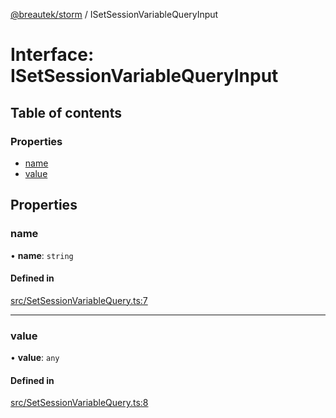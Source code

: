 [@breautek/storm](../README.md) / ISetSessionVariableQueryInput

# Interface: ISetSessionVariableQueryInput

## Table of contents

### Properties

- [name](ISetSessionVariableQueryInput.md#name)
- [value](ISetSessionVariableQueryInput.md#value)

## Properties

### name

• **name**: `string`

#### Defined in

[src/SetSessionVariableQuery.ts:7](https://github.com/breautek/storm/blob/3ad3438/src/SetSessionVariableQuery.ts#L7)

___

### value

• **value**: `any`

#### Defined in

[src/SetSessionVariableQuery.ts:8](https://github.com/breautek/storm/blob/3ad3438/src/SetSessionVariableQuery.ts#L8)
